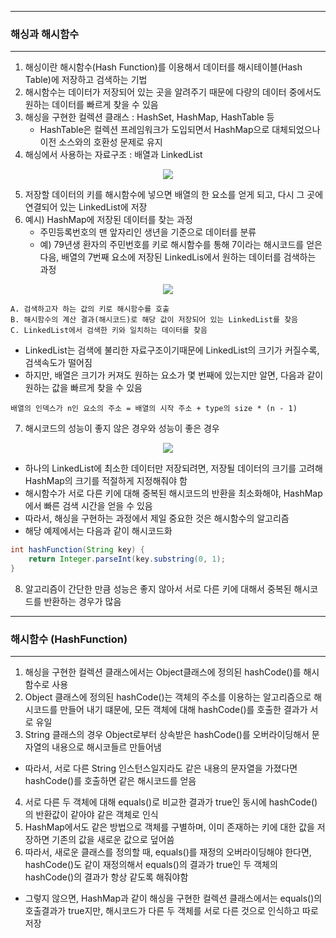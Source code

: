 -----
### 해싱과 해시함수
-----
1. 해싱이란 해시함수(Hash Function)를 이용해서 데이터를 해시테이블(Hash Table)에 저장하고 검색하는 기법
2. 해시함수는 데이터가 저장되어 있는 곳을 알려주기 때문에 다량의 데이터 중에서도 원하는 데이터를 빠르게 찾을 수 있음
3. 해싱을 구현한 컬렉션 클래스 : HashSet, HashMap, HashTable 등
   - HashTable은 컬렉션 프레임워크가 도입되면서 HashMap으로 대체되었으나 이전 소스와의 호환성 문제로 유지
4. 해싱에서 사용하는 자료구조 : 배열과 LinkedList
<div align="center">
<img src="https://github.com/sooyounghan/Java/assets/34672301/6bc7a5de-1a58-4c98-847a-e7d6feedbab0">
</div>

5. 저장할 데이터의 키를 해시함수에 넣으면 배열의 한 요소를 얻게 되고, 다시 그 곳에 연결되어 있는 LinkedList에 저장
6. 예시) HashMap에 저장된 데이터를 찾는 과정
   - 주민등록번호의 맨 앞자리인 생년을 기준으로 데이터를 분류
   - 예) 79년생 환자의 주민번호를 키로 해시함수를 통해 7이라는 해시코드를 얻은 다음, 배열의 7번째 요소에 저장된 LinkedLis에서 원하는 데이터를 검색하는 과정
<div align="center">
<img src="https://github.com/sooyounghan/Java/assets/34672301/b0cb7d19-c3b8-4d24-b164-d6ceb1be99f4">
</div>

```
A. 검색하고자 하는 값의 키로 해시함수를 호출
B. 해시함수의 계산 결과(해시코드)로 해당 값이 저장되어 있는 LinkedList를 찾음
C. LinkedList에서 검색한 키와 일치하는 데이터를 찾음
```

  - LinkedList는 검색에 불리한 자료구조이기때문에 LinkedList의 크기가 커질수록, 검색속도가 떨어짐
  - 하지만, 배열은 크기가 커져도 원하는 요소가 몇 번째에 있는지만 알면, 다음과 같이 원하는 값을 빠르게 찾을 수 있음
```
배열의 인덱스가 n인 요소의 주소 = 배열의 시작 주소 + type의 size * (n - 1)
```

7. 해시코드의 성능이 좋지 않은 경우와 성능이 좋은 경우
<div align="center">
<img src="https://github.com/sooyounghan/Java/assets/34672301/ddc63882-fa7d-420b-8a64-aec67444f96b">
</div>

  - 하나의 LinkedList에 최소한 데이터만 저장되려면, 저장될 데이터의 크기를 고려해 HashMap의 크기를 적절하게 지정해줘야 함
  - 해시함수가 서로 다른 키에 대해 중복된 해시코드의 반환을 최소화해야, HashMap에서 빠른 검색 시간을 얻을 수 있음
  - 따라서, 해싱을 구현하는 과정에서 제일 중요한 것은 해시함수의 알고리즘
  - 해당 예제에서는 다음과 같이 해시코드화
```java
int hashFunction(String key) {
    return Integer.parseInt(key.substring(0, 1);
}
```

8. 알고리즘이 간단한 만큼 성능은 좋지 않아서 서로 다른 키에 대해서 중복된 해시코드를 반환하는 경우가 많음

-----
### 해시함수 (HashFunction)
-----
1. 해싱을 구현한 컬렉션 클래스에서는 Object클래스에 정의된 hashCode()를 해시함수로 사용
2. Object 클래스에 정의된 hashCode()는 객체의 주소를 이용하는 알고리즘으로 해시코드를 만들어 내기 떄문에, 모든 객체에 대해 hashCode()를 호출한 결과가 서로 유일
3. String 클래스의 경우 Object로부터 상속받은 hashCode()를 오버라이딩해서 문자열의 내용으로 해시코들르 만들어냄
  - 따라서, 서로 다른 String 인스턴스일지라도 같은 내용의 문자열을 가졌다면 hashCode()를 호출하면 같은 해시코드를 얻음
4. 서로 다른 두 객체에 대해 equals()로 비교한 결과가 true인 동시에 hashCode()의 반환값이 같아야 같은 객체로 인식
5. HashMap에서도 같은 방법으로 객체를 구별하며, 이미 존재하는 키에 대한 값을 저장하면 기존의 값을 새로운 값으로 덮어씀
6. 따라서, 새로운 클래스를 정의할 때, equals()를 재정의 오버라이딩해야 한다면, hashCode()도 같이 재정의해서 equals()의 결과가 true인 두 객체의 hashCode()의 결과가 항상 같도록 해줘야함
  - 그렇지 않으면, HashMap과 같이 해싱을 구현한 컬렉션 클래스에서는 equals()의 호출결과가 true지만, 해시코드가 다른 두 객체를 서로 다른 것으로 인식하고 따로 저장
